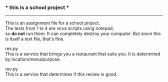 ### * this is a school project *
---
This is an assignment file for a school project. <br>
The texts from 1 to 4 are virus scripts using notepad, <br> so **do not** run them. It can completely destroy your computer.
But since this is itself a text file, that's fine.

res.py <br>
This is a service that brings you a restaurant that suits you.
It is determined by location/menu/purpose.

rev.py <br>
This is a service that determines if this review is good.

